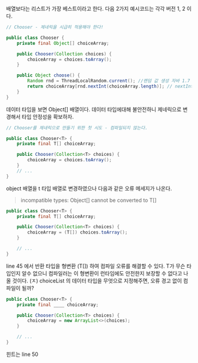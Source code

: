배열보다는 리스트가 가장 베스트이라고 한다. 다음 2가지 예시코드는 각각 버전 1, 2 이다.

```java
// Chooser - 제네릭을 시급히 적용해야 한다!

public class Chooser {
    private final Object[] choiceArray;

    public Chooser(Collection choices) {
        choiceArray = choices.toArray();
    }

    public Object choose() {
        Random rnd = ThreadLocalRandom.current(); //랜덤 값 생성 자바 1.7 이후
        return choiceArray[rnd.nextInt(choiceArray.length)]; // nextInt(최대값)으로 랜덤생성
    }
}
```
데이터 타입을 보면 Object[] 배열이다. 데이터 타입에대해 불안전하니 제네릭으로 변경해서 타입 안정성을 확보하자.


```java
// Chooser를 제네릭으로 만들기 위한 첫 시도 - 컴파일되지 않는다.

public class Chooser<T> {
    private final T[] choiceArray;

    public Chooser(Collection<T> choices) {
        choiceArray = choices.toArray();
    }
    // ...
} 
```
object 배열을 t 타입 배열로 변경하였으나 다음과 같은 오류 메세지가 나온다.
> incompatible types: Object[] cannot be
converted to T[]


```java
public class Chooser<T> {
    private final T[] choiceArray;

    public Chooser(Collection<T> choices) {
        choiceArray = (T[]) choices.toArray();
    }

    // ...
} 
```
line 45 에서 반환 타입을 형변환 (T[]) 하여 컴파일 오류를 해결할 수 있다.
T가 무슨 타입인지 알수 없으니 컴파일러는 이 형변환이 런타임에도 안전한지 보장할 수 없다고 나올 것이다.
(ㅈ)
choiceList 의 데이터 타입을 무엇으로 지정해주면, 오류 경고 없이 컴파일이 될까?

```java
public class Chooser<T> {
    private final ____ choiceArray;

    public Chooser(Collection<T> choices) {
        choiceArray = new ArrayList<>(choices);
    }

    // ...
} 
```
힌트는 line 50